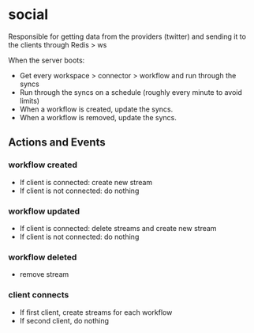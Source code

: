 # social

Responsible for getting data from the providers (twitter) and sending it to the clients through Redis > ws

When the server boots:

* Get every workspace > connector > workflow and run through the syncs
* Run through the syncs on a schedule (roughly every minute to avoid limits)
* When a workflow is created, update the syncs.
* When a workflow is removed, update the syncs.

## Actions and Events

### workflow created

* If client is connected: create new stream
* If client is not connected: do nothing

### workflow updated

* If client is connected: delete streams and create new stream
* If client is not connected: do nothing

### workflow deleted

* remove stream

### client connects

* If first client, create streams for each workflow
* If second client, do nothing
